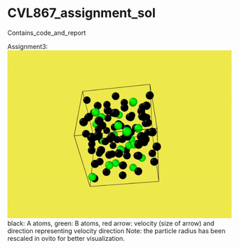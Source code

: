# CVL867_assignment_sol
Contains_code_and_report

Assignment3:
![](Assignment_3_sol/md.gif)
black: A atoms, green: B atoms, red arrow: velocity (size of arrow)
and direction representing velocity direction Note: the particle radius has been rescaled in ovito for
better visualization.
